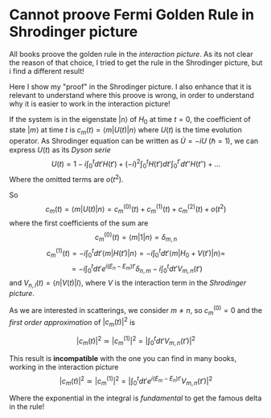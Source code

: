 # Cannot proove Fermi Golden Rule in Shrodinger picture

All books proove the golden rule in the _interaction picture_. As its not clear the reason of that choice, I tried to get the rule in the Shrodinger picture, but i find a different result!

Here I show my "proof" in the Shrodinger picture.
I also enhance that it is relevant to understand where this proove is wrong, in order to understand why it is easier to work in the interaction picture!

If the system is in the eigenstate $|n \rangle$ of $H_0$ at time $t=0$, the coefficient of state $|m \rangle$ at time $t$ is $c_m(t) = \langle m|U(t)|n \rangle$ where $U(t)$ is the time evolution operator.
As Shrodinger equation can be written as $\dot{U} = -iU$ ($\hbar = 1$), we can express $U(t)$ as its _Dyson serie_
$$U(t) = 1 - {i}\int_0^tdt'H(t') + ({-i})^2\int_0^tH(t')dt'\int_0^{t'}dt'' H(t'') + ...$$
Where the omitted terms are $o(t^2)$.

So
$$c_m(t) = \langle m|U(t)|n \rangle = c_{m}^{(0)}(t) + c_{m}^{(1)}(t) + c_{m}^{(2)}(t) + o(t^2)$$
where the first coefficients of the sum are
$$c_{m}^{(0)}(t) = \langle m|1|n \rangle = \delta_{m,n}$$
$$c_{m}^{(1)}(t) = -i\int_0^tdt'\langle m|H(t')|n \rangle = -i\int_0^tdt'\langle m|H_0 + V(t')|n \rangle = 
$$
$$= -i\int_0^tdt'e^{i(E_n-E_m)t'}\delta_{n,m} -i\int_0^tdt'V_{m,n}(t') $$
and $V_{n,l}(t) = \langle n|V(t)|l\rangle$, where $V$ is the interaction term in the _Shrodinger picture_.

As we are interested in scatterings, we consider $m\neq n$, so $c_m^{(0)}=0$ and the _first order approximation_ of $|c_m(t)|^2$ is

$$|c_m(t)|^2 \simeq |c_m^{(1)}|^2 = |\int_0^tdt'V_{m,n}(t')|^2$$

This result is **incompatible** with the one you can find in many books, working in the interaction picture
$$|c_m(t)|^2 \simeq |c_m^{(1)}|^2 = |\int_0^tdt'e^{i(E_m-E_n)t'}V_{m,n}(t')|^2$$

Where the exponential in the integral is _fundamental_ to get the famous delta in the rule!